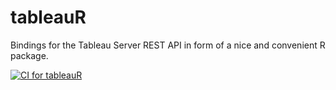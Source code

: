 # tableauR
Bindings for the Tableau Server REST API in form of a nice and convenient R package.

[![CI for tableauR](https://github.com/tom-ioki/tableauR/workflows/CI%20for%20tableauR/badge.svg)](https://github.com/tom-ioki/tableauR/actions)
